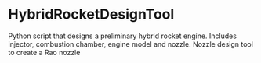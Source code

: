# HybridRocketDesignTool
 Python script that designs a preliminary hybrid rocket engine.
 Includes injector, combustion chamber, engine model and nozzle. 
 Nozzle design tool to create a Rao nozzle 
